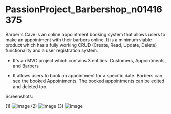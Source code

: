 # PassionProject_Barbershop_n01416375
Barber's Cave is an online appointment booking system that allows users to make an appointment with their barbers online. It is a minimum viable product which has a fully working CRUD (Create, Read, Update, Delete) functionality and a user registration system.

- It's an MVC project which contains 3 entities: Customers, Appointments, and Barbers

- It allows users to book an appointment for a specific date. Barbers can see the booked Appointments. The booked appointments can be edited and deleted too. 

Screenshots:


(1)
![image](https://user-images.githubusercontent.com/46188042/111691196-7343c500-8804-11eb-9b56-2d7f08f6d0bf.png)
(2)
![image](https://user-images.githubusercontent.com/46188042/111691496-c289f580-8804-11eb-8e18-d0a398c2c11d.png)
(3)
![image](https://user-images.githubusercontent.com/46188042/111691581-d897b600-8804-11eb-8be0-b053f806dacd.png)
